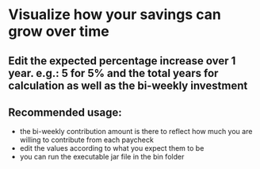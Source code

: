# Visualize how your savings can grow over time

## Edit the expected percentage increase over 1 year. e.g.: 5 for 5% and the total years for calculation as well as the bi-weekly investment

## Recommended usage:
 - the bi-weekly contribution amount is there to reflect 
 how much you are willing to contribute from each paycheck
 - edit the values according to what you expect them to be
 - you can run the executable jar file in the bin folder
